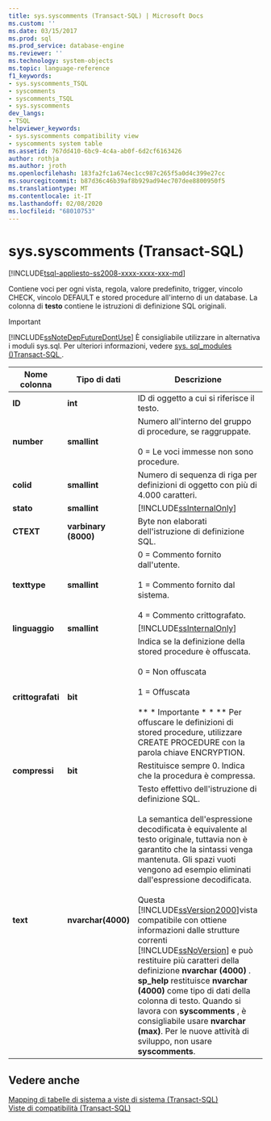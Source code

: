 ```yaml
---
title: sys.syscomments (Transact-SQL) | Microsoft Docs
ms.custom: ''
ms.date: 03/15/2017
ms.prod: sql
ms.prod_service: database-engine
ms.reviewer: ''
ms.technology: system-objects
ms.topic: language-reference
f1_keywords:
- sys.syscomments_TSQL
- syscomments
- syscomments_TSQL
- sys.syscomments
dev_langs:
- TSQL
helpviewer_keywords:
- sys.syscomments compatibility view
- syscomments system table
ms.assetid: 767dd410-6bc9-4c4a-ab0f-6d2cf6163426
author: rothja
ms.author: jroth
ms.openlocfilehash: 183fa2fc1a674ec1cc987c265f5a0d4c399e27cc
ms.sourcegitcommit: b87d36c46b39af8b929ad94ec707dee8800950f5
ms.translationtype: MT
ms.contentlocale: it-IT
ms.lasthandoff: 02/08/2020
ms.locfileid: "68010753"
---
```

# <a name="syssyscomments-transact-sql"></a>sys.syscomments (Transact-SQL)
[!INCLUDE[tsql-appliesto-ss2008-xxxx-xxxx-xxx-md](../../includes/tsql-appliesto-ss2008-xxxx-xxxx-xxx-md.md)]

  Contiene voci per ogni vista, regola, valore predefinito, trigger, vincolo CHECK, vincolo DEFAULT e stored procedure all'interno di un database. La colonna di **testo** contiene le istruzioni di definizione SQL originali.  
  
> [!IMPORTANT]  
>  
  [!INCLUDE[ssNoteDepFutureDontUse](../../includes/ssnotedepfuturedontuse-md.md)] È consigliabile utilizzare in alternativa i moduli sys.sql. Per ulteriori informazioni, vedere [sys. sql_modules &#40;&#41;Transact-SQL ](../../relational-databases/system-catalog-views/sys-sql-modules-transact-sql.md).  
  
|Nome colonna|Tipo di dati|Descrizione|  
|-----------------|---------------|-----------------|  
|**ID**|**int**|ID di oggetto a cui si riferisce il testo.|  
|**number**|**smallint**|Numero all'interno del gruppo di procedure, se raggruppate.<br /><br /> 0 = Le voci immesse non sono procedure.|  
|**colid**|**smallint**|Numero di sequenza di riga per definizioni di oggetto con più di 4.000 caratteri.|  
|**stato**|**smallint**|[!INCLUDE[ssInternalOnly](../../includes/ssinternalonly-md.md)]|  
|**CTEXT**|**varbinary (8000)**|Byte non elaborati dell'istruzione di definizione SQL.|  
|**texttype**|**smallint**|0 = Commento fornito dall'utente.<br /><br /> 1 = Commento fornito dal sistema.<br /><br /> 4 = Commento crittografato.|  
|**linguaggio**|**smallint**|[!INCLUDE[ssInternalOnly](../../includes/ssinternalonly-md.md)]|  
|**crittografati**|**bit**|Indica se la definizione della stored procedure è offuscata.<br /><br /> 0 = Non offuscata<br /><br /> 1 = Offuscata<br /><br /> ** \* Importante \* \* ** Per offuscare le definizioni di stored procedure, utilizzare CREATE PROCEDURE con la parola chiave ENCRYPTION.|  
|**compressi**|**bit**|Restituisce sempre 0. Indica che la procedura è compressa.|  
|**text**|**nvarchar(4000)**|Testo effettivo dell'istruzione di definizione SQL.<br /><br /> La semantica dell'espressione decodificata è equivalente al testo originale, tuttavia non è garantito che la sintassi venga mantenuta. Gli spazi vuoti vengono ad esempio eliminati dall'espressione decodificata.<br /><br /> Questa [!INCLUDE[ssVersion2000](../../includes/ssversion2000-md.md)]vista compatibile con ottiene informazioni dalle strutture correnti [!INCLUDE[ssNoVersion](../../includes/ssnoversion-md.md)] e può restituire più caratteri della definizione **nvarchar (4000)** . **sp_help** restituisce **nvarchar (4000)** come tipo di dati della colonna di testo. Quando si lavora con **syscomments** , è consigliabile usare **nvarchar (max)**. Per le nuove attività di sviluppo, non usare **syscomments**.|  
  
## <a name="see-also"></a>Vedere anche  
 [Mapping di tabelle di sistema a viste di sistema &#40;Transact-SQL&#41;](../../relational-databases/system-tables/mapping-system-tables-to-system-views-transact-sql.md)   
 [Viste di compatibilità &#40;Transact-SQL&#41;](~/relational-databases/system-compatibility-views/system-compatibility-views-transact-sql.md)  
  
  
